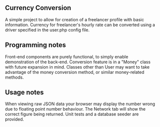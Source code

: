 ## Currency Conversion
A simple project to allow for creation of a freelancer profile with basic information.
Currency for freelancer's hourly rate can be converted using a driver specified in the user.php config file.

## Programming notes
Front-end components are purely functional, to simply enable demonstration of the back-end.
Conversion feature is in a "Money" class with future expansion in mind. Classes other than User may want to take advantage of the money conversion method, or similar money-related methods.

## Usage notes
When viewing raw JSON data your browser may display the number wrong due to floating point number behaviour. The Network tab will show the correct figure being returned.
Unit tests and a database seeder are provided.